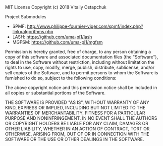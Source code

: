 MIT License
Copyright (c) 2018 Vitaliy Ostapchuk



Project Submodules

- SPMF:         <http://www.philippe-fournier-viger.com/spmf/index.php?link=algorithms.php>
- LASH:         <https://github.com/uma-pi1/lash>
- MGFSM:        <https://github.com/uma-pi1/mgfsm>





Permission is hereby granted, free of charge, to any person obtaining a copy
of this software and associated documentation files (the "Software"), to deal
in the Software without restriction, including without limitation the rights
to use, copy, modify, merge, publish, distribute, sublicense, and/or sell
copies of the Software, and to permit persons to whom the Software is
furnished to do so, subject to the following conditions:

The above copyright notice and this permission notice shall be included in all
copies or substantial portions of the Software.

THE SOFTWARE IS PROVIDED "AS IS", WITHOUT WARRANTY OF ANY KIND, EXPRESS OR
IMPLIED, INCLUDING BUT NOT LIMITED TO THE WARRANTIES OF MERCHANTABILITY,
FITNESS FOR A PARTICULAR PURPOSE AND NONINFRINGEMENT. IN NO EVENT SHALL THE
AUTHORS OR COPYRIGHT HOLDERS BE LIABLE FOR ANY CLAIM, DAMAGES OR OTHER
LIABILITY, WHETHER IN AN ACTION OF CONTRACT, TORT OR OTHERWISE, ARISING FROM,
OUT OF OR IN CONNECTION WITH THE SOFTWARE OR THE USE OR OTHER DEALINGS IN THE
SOFTWARE.

